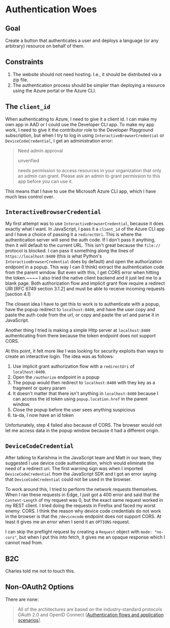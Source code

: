 # Authentication Woes

## Goal

Create a button that authenticates a user and deploys a language (or any arbitrary) resource on behalf of them.

## Constraints

1. The website should not need hosting. I.e., it should be distributed via a zip file.
2. The authentication process should be simpler than deploying a resource using the Azure portal or the Azure CLI.

## The `client_id`

When authenticating to Azure, I need to give it a client id. I can make my own app in AAD or I could use the Developer CLI app.
To make my app work, I need to give it the contributor role to the Developer Playground subscription, but when I try to log in
using `InteractiveBrowserCredential` or `DeviceCodeCredential`, I get an administration error:

> Need admin approval
> 
> unverified
> 
> needs permission to access resources in your organization that only an admin can grant. Please ask an admin to grant permission to this app before you can use it.

This means that I have to use the Microsoft Azure CLI app, which I have much less control over.

## `InteractiveBrowserCredential`

My first attempt was to use `InteractiveBrowserCredential`, because it does exactly what I want.
In JavaScript, I pass it a `client_id` of the Azure CLI app and I have a choice of passing it a `redirectUri`. This is where
the authentication server will send the auth code. If I don't pass it anything, then it will default to the current URL. This isn't
great because the `file://` protocol is blocked. I can pass it something along the lines of `https://localhost:8400` (this is what
Python's `InteractiveBrowserCredential` does by default) and open the authorization
endpoint in a popup. This way I can (I think) extract the authentication code
from the parent window. But even with this, I get CORS error when hitting the token.~~~~
I also tried the native client backend and it just led me to a blank page.
Both authorization flow and implicit grant flow require a redirect URI [RFC 6749 section 3.1.2] and must be able to receive
incoming requests [section 4.1]

The closest idea I have to get this to work is to authenticate with a popup, have the popup redirect
to `localhost:8400`, and have the user copy and paste the auth code from
the url, or copy and paste the url and parse it in JavaScript.

Another thing I tried is making a simple Http server at `localhost:8400` authenticating from there because the token endpoint
does not support CORS.

At this point, it felt more like I was looking for security exploits than ways to create
an interactive login. The idea was as follows:

1. Use implicit grant authorization flow with a `redirectUri` of `localhost:8400`.
2. Open the `/authorize` endpoint in a popup
3. The popup would then redirect to `localhost:8400` with they key as a fragment or query param
4. It doesn't matter that there isn't anything in `localhost:8400` because I can access the id token using `popup.location.href` in the parent window.
5. Close the popup before the user sees anything suspicious
6. ta-da, I now have an id token

Unfortunately, step 4 failed also because of CORS. The browser would not let me access
data in the popup window because it had a different origin.

## `DeviceCodeCredential`

After talking to Karishma in the JavaScript team and Matt in our team, they suggested I use device code authentication, which would
eliminate the need of a redirect uri. The first warning sign was when I imported `DeviceCodeCredential` from the JavaScript SDK and
I got an error saying that `DeviceCodeCredential` could not be used in the browser.

To work around this, I tried to perform the network requests themselves. When I ran these requests in Edge, I just got
a 400 error and said that the `Content-Length` of my request was 0, but the exact same request worked in my REST client.
I tried doing the requests in Firefox and faced my worst enemy: CORS. I think the reason why device code credentials do not
work in the browser is that the `/devicecode` endpoint does not support CORS. At least it gives me an error when I
send it an `OPTIONS` request.

I can skip the preflight request by creating a `Request` object with `mode: "no-cors"`, but when I put this into fetch, it gives me
an opaque response which I cannot read from.

## B2C

Charles told me not to touch this.

## Non-OAuth2 Options

There are none:

> All of the architectures are based on the industry-standard protocols OAuth 2.0 and OpenID Connect [[Authentication flows
and application scenarios](https://docs.microsoft.com/en-us/azure/active-directory/develop/authentication-flows-app-scenarios)].
